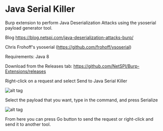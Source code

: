 Java Serial Killer
=========

Burp extension to perform Java Deserialization Attacks using the ysoserial payload generator tool.

Blog https://blog.netspi.com/java-deserialization-attacks-burp/

Chris Frohoff's ysoserial (https://github.com/frohoff/ysoserial)

Requirements: Java 8 

Download from the Releases tab: https://github.com/NetSPI/Burp-Extensions/releases

Right-click on a request and select Send to Java Serial Killer

![alt tag](https://blog.netspi.com/wp-content/uploads/2016/03/img_56d5dddfa31e3.png)

Select the payload that you want, type in the command, and press Serialize

![alt tag](https://blog.netspi.com/wp-content/uploads/2016/03/img_56d5de37cf801.png)

From here you can press Go button to send the request or right-click and send it to another tool.

